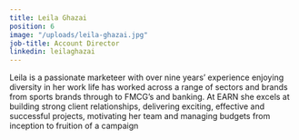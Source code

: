 ```yaml
---
title: Leila Ghazai
position: 6
image: "/uploads/leila-ghazai.jpg"
job-title: Account Director
linkedin: leilaghazai
---
```


Leila is a passionate marketeer with over nine years’ experience enjoying diversity in her work life has worked across a range of sectors and brands from sports brands through to FMCG’s and banking. At EARN she excels at building strong client relationships, delivering exciting, effective and successful projects, motivating her team and managing budgets from inception to fruition of a campaign